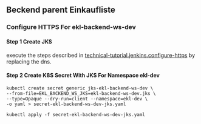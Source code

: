 ## Beckend parent Einkaufliste 
### Configure HTTPS For ekl-backend-ws-dev
#### Step 1 Create JKS
execute the steps described in [technical-tutorial.jenkins.configure-https](https://github.com/qiaohanscode/technical-tutorial/blob/main/jenkins/3-configure-https.md)
by replacing the dns.

#### Step 2 Create K8S Secret With JKS For Namespace ekl-dev
```
kubectl create secret generic jks-ekl-backend-ws-dev \
--from-file=EKL_BACKEND_WS_JKS=ekl-backend-ws-dev.jks \
--type=Opaque --dry-run=client --namespace=ekl-dev \
-o yaml > secret-ekl-backend-ws-dev-jks.yaml

kubectl apply -f secret-ekl-backend-ws-dev-jks.yaml
```


